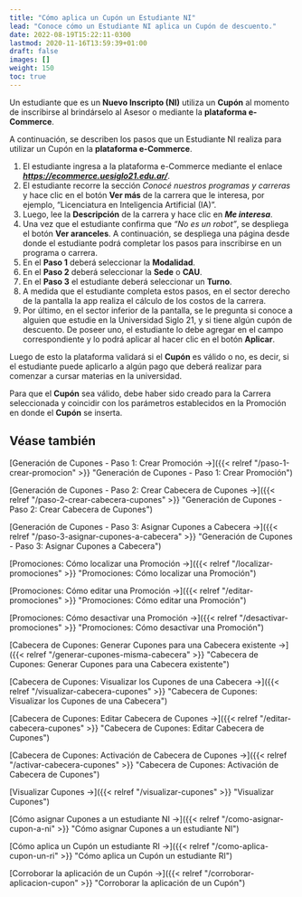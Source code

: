 ```yaml
---
title: "Cómo aplica un Cupón un Estudiante NI"
lead: "Conoce cómo un Estudiante NI aplica un Cupón de descuento."
date: 2022-08-19T15:22:11-0300
lastmod: 2020-11-16T13:59:39+01:00
draft: false
images: []
weight: 150
toc: true
---
```


Un estudiante que es un **Nuevo Inscripto (NI)** utiliza un **Cupón** al momento de inscribirse al brindárselo al Asesor o mediante la **plataforma e-Commerce**.

A continuación, se describen los pasos que un Estudiante NI realiza para utilizar un Cupón en la **plataforma e-Commerce**.

1. El estudiante ingresa a la plataforma e-Commerce mediante el enlace **_https://ecommerce.uesiglo21.edu.ar/_**.
2. El estudiante recorre la sección _Conocé nuestros programas y carreras_ y hace clic en el botón **Ver más** de la carrera que le interesa, por ejemplo, “Licenciatura en Inteligencia Artificial (IA)”.
3. Luego, lee la **Descripción** de la carrera y hace clic en **_Me interesa_**.
4. Una vez que el estudiante confirma que _“No es un robot”_, se despliega el botón **Ver aranceles**. A continuación, se despliega una página desde donde el estudiante podrá completar los pasos para inscribirse en un programa o carrera.
5. En el **Paso 1** deberá seleccionar la **Modalidad**.
6. En el **Paso 2** deberá seleccionar la **Sede** o **CAU**.
7. En el **Paso 3** el estudiante deberá seleccionar un **Turno**.
8. A medida que el estudiante completa estos pasos, en el sector derecho de la pantalla la app realiza el cálculo de los costos de la carrera.
9. Por último, en el sector inferior de la pantalla, se le pregunta si conoce a alguien que estudie en la Universidad Siglo 21, y si tiene algún cupón de descuento. De poseer uno, el estudiante lo debe agregar en el campo correspondiente y lo podrá aplicar al hacer clic en el botón **Aplicar**.

Luego de esto la plataforma validará si el **Cupón** es válido o no, es decir, si el estudiante puede aplicarlo a algún pago que deberá realizar para comenzar a cursar materias en la universidad.

Para que el **Cupón** sea válido, debe haber sido creado para la Carrera seleccionada y coincidir con los parámetros establecidos en la Promoción en donde el **Cupón** se inserta.

## Véase también
[Generación de Cupones - Paso 1: Crear Promoción →]({{< relref "/paso-1-crear-promocion" >}} "Generación de Cupones - Paso 1: Crear Promoción")

[Generación de Cupones - Paso 2: Crear Cabecera de Cupones →]({{< relref "/paso-2-crear-cabecera-cupones" >}} "Generación de Cupones - Paso 2: Crear Cabecera de Cupones")

[Generación de Cupones - Paso 3: Asignar Cupones a Cabecera →]({{< relref "/paso-3-asignar-cupones-a-cabecera" >}} "Generación de Cupones - Paso 3: Asignar Cupones a Cabecera")

[Promociones: Cómo localizar una Promoción →]({{< relref "/localizar-promociones" >}} "Promociones: Cómo localizar una Promoción")

[Promociones: Cómo editar una Promoción →]({{< relref "/editar-promociones" >}} "Promociones: Cómo editar una Promoción")

[Promociones: Cómo desactivar una Promoción →]({{< relref "/desactivar-promociones" >}} "Promociones: Cómo desactivar una Promoción")

[Cabecera de Cupones: Generar Cupones para una Cabecera existente →]({{< relref "/generar-cupones-misma-cabecera" >}} "Cabecera de Cupones: Generar Cupones para una Cabecera existente")

[Cabecera de Cupones: Visualizar los Cupones de una Cabecera →]({{< relref "/visualizar-cabecera-cupones" >}} "Cabecera de Cupones: Visualizar los Cupones de una Cabecera")

[Cabecera de Cupones: Editar Cabecera de Cupones →]({{< relref "/editar-cabecera-cupones" >}} "Cabecera de Cupones: Editar Cabecera de Cupones")

[Cabecera de Cupones: Activación de Cabecera de Cupones →]({{< relref "/activar-cabecera-cupones" >}} "Cabecera de Cupones: Activación de Cabecera de Cupones")

[Visualizar Cupones →]({{< relref "/visualizar-cupones" >}} "Visualizar Cupones")

[Cómo asignar Cupones a un estudiante NI →]({{< relref "/como-asignar-cupon-a-ni" >}} "Cómo asignar Cupones a un estudiante NI")

[Cómo aplica un Cupón un estudiante RI →]({{< relref "/como-aplica-cupon-un-ri" >}} "Cómo aplica un Cupón un estudiante RI")

[Corroborar la aplicación de un Cupón →]({{< relref "/corroborar-aplicacion-cupon" >}} "Corroborar la aplicación de un Cupón")